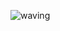 ![waving](https://capsule-render.vercel.app/api?type=waving&height=200&text=JJunPro!&fontAlign=80&fontAlignY=40&color=gradient)
